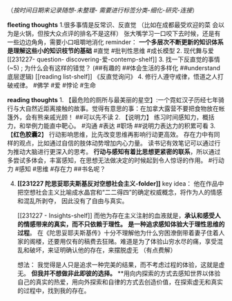 （*按时间日期来记录随想-未整理- 需要进行标签分类-细化-研究-连接*）

**fleeting thoughts** 
	1.很多事情是反常识、反直觉
	（比如在成都最受欢迎的菜 会以为是火锅，但按大众点评的排名不是这样）
	张大嘴学习一口咬下去时候，还是有一些边边角角，需要小口咀嚼地消化
	reminder： **一个多层次不断更新的知识体系是理解这些小的知识枝节的基础**
	#直觉 #批判性思维 #成长模型
	2. 现代舞与爱 [[231227- question- discovering-爱-contemp-shelf]]
	3.  找一下反直觉的事情 (~5) ; 为什么会有这样的错觉？
	(##有趣的  ##体会生活的多样化 ##understand底层逻辑)
	[[reading list-shelf]]
	《反直觉询问》 
	4.  修行人遵守戒律，悟道之人打破戒律。
	#佛学 #爱 #悖论 #生命


**reading thoughts** 
	1. 【最危险的厕所与最美丽的星空】:一个霓虹汉子历经七年骑行与大自然近距离接触的故事。觉得有意思的事：在加拿大露营不要把食物放在帐篷外，会有熊亲戚光顾！
	    ##可以先不读
	2. 【说明力】
	练习时间感知力，概括力，和举例力能直中靶心。
	#沟通 #表达 #职场 
	##说明力表达力的积累可看
	3.  【**红色胶囊2**】
	行动影响思维，比先改变思维再影响行动更高效。
	存在力中有同样的观点，比如通过自信的肢体动势增加内心力量。
	读书记有效笔记可以通过行为推动大脑进行更深入的思考。
	**行动与感知有着比思想更紧密的联系**，所以通过多尝试多体会，丰富感知，在思想无法做决定的时候起到令人惊讶的作用。
	#行动力  #感知 #思维 #存在力
	##书名呢？
    

4. **[[231227 陀思妥耶夫斯基反对空想社会主义-folder]]**
	key idea：
	他在作品中把空想社会主义比喻成水晶宫和“二二得四”的确定权威概念，将作为人的情感和混乱所剥夺， 因此没有了自由与真实。
	
	[[231227 - Insights-shelf]] 
	而他为存在主义注射的血液就是，**承认和感受人的情感带来的真实，而不只依赖于理性。**
	**是一种追求感知体验大于理性思维的过程**。
	在《陀思妥耶夫斯基传》十分不理解他为什么穷困潦倒带着妻子住着人家的阁楼，还要用仅有的稿费去狂赌。难道是为了体验山穷水尽的痛，享受混乱和破坏，来证明确认他的存在，来摆脱虚无 （有点费解）

	想法：
	我觉得是人只是追求一种完美的结果，而不考虑过程的体验，这就是虚无。
	**但我并不想做非此即彼的选择。**
	**用向内探索的方式去感知世界以体验自己的真实的热爱，用向外探索和自律的方式去创造价值，在探索虚无和真实的过程中，找到我的存在。 
	




